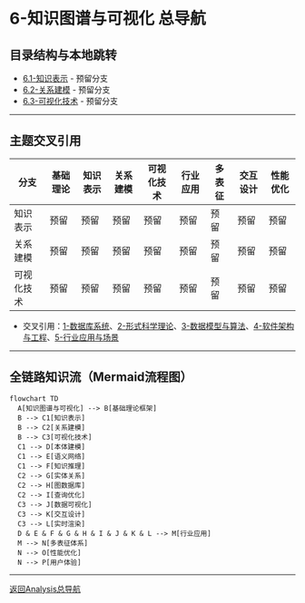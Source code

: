 # 6-知识图谱与可视化 总导航

## 目录结构与本地跳转

- [6.1-知识表示](6.1-知识表示/README.md) - 预留分支
- [6.2-关系建模](6.2-关系建模/README.md) - 预留分支
- [6.3-可视化技术](6.3-可视化技术/README.md) - 预留分支

---

## 主题交叉引用

| 分支      | 基础理论 | 知识表示 | 关系建模 | 可视化技术 | 行业应用 | 多表征 | 交互设计 | 性能优化 |
|-----------|----------|----------|----------|------------|----------|--------|----------|----------|
| 知识表示  | 预留     | 预留     | 预留     | 预留       | 预留     | 预留   | 预留     | 预留     |
| 关系建模  | 预留     | 预留     | 预留     | 预留       | 预留     | 预留   | 预留     | 预留     |
| 可视化技术| 预留     | 预留     | 预留     | 预留       | 预留     | 预留   | 预留     | 预留     |

- 交叉引用：[1-数据库系统](../1-数据库系统/README.md)、[2-形式科学理论](../2-形式科学理论/README.md)、[3-数据模型与算法](../3-数据模型与算法/README.md)、[4-软件架构与工程](../4-软件架构与工程/README.md)、[5-行业应用与场景](../5-行业应用与场景/README.md)

---

## 全链路知识流（Mermaid流程图）

```mermaid
flowchart TD
  A[知识图谱与可视化] --> B[基础理论框架]
  B --> C1[知识表示]
  B --> C2[关系建模]
  B --> C3[可视化技术]
  C1 --> D[本体建模]
  C1 --> E[语义网络]
  C1 --> F[知识推理]
  C2 --> G[实体关系]
  C2 --> H[图数据库]
  C2 --> I[查询优化]
  C3 --> J[数据可视化]
  C3 --> K[交互设计]
  C3 --> L[实时渲染]
  D & E & F & G & H & I & J & K & L --> M[行业应用]
  M --> N[多表征体系]
  N --> O[性能优化]
  N --> P[用户体验]
```

---

[返回Analysis总导航](../README.md)
